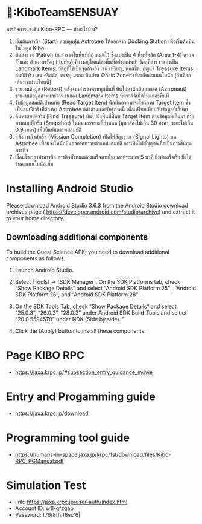 # 🤖:KiboTeamSENSUAY
ภารกิจการแข่งขัน Kibo-RPC — ทำอะไรบ้าง?

1. เริ่มต้นภารกิจ (Start)
ควบคุมหุ่น Astrobee ให้ออกจาก Docking Station เพื่อเริ่มต้นบินในโมดูล Kibo
2. บินสำรวจ (Patrol)
บินสำรวจในพื้นที่ที่กำหนดไว้ ซึ่งแบ่งเป็น 4 พื้นที่หลัก (Area 1-4)
ตรวจจับและ อ่านภาพวัตถุ (Items) ที่วางอยู่ในแต่ละพื้นที่อย่างแม่นยำ
วัตถุที่สำรวจแบ่งเป็น
Landmark Items: วัตถุที่ใช้เป็นจุดอ้างอิง เช่น เหรียญ, ฟอสซิล, กุญแจ
Treasure Items: สมบัติจริง เช่น คริสตัล, เพชร, มรกต
บินผ่าน Oasis Zones เพื่อเก็บคะแนนโบนัส (ถ้าเลือกเส้นทางผ่านโซนนี้)
3. รายงานข้อมูล (Report)
หลังจากสำรวจครบทุกพื้นที่
บินไปหานักบินอวกาศ (Astronaut)
รายงานข้อมูลภาพและจำนวนของ Landmark Items ที่ตรวจจับได้ในแต่ละพื้นที่
4. รับข้อมูลสมบัติเป้าหมาย (Read Target Item)
นักบินอวกาศจะโชว์ภาพ Target Item ซึ่งเป็นสมบัติจริงที่ต้องหา
Astrobee ต้องอ่านและรับรู้ภาพนี้ เพื่อเปรียบเทียบกับข้อมูลที่เก็บมา
5. ค้นหาสมบัติจริง (Find Treasure)
บินไปยังพื้นที่ที่พบ Target Item ตามข้อมูลที่เก็บมา
ถ่ายภาพสมบัติจริง (Snapshot) ในมุมและระยะที่กำหนด (มุมกล้องไม่เกิน 30 องศา, ระยะไม่เกิน 0.9 เมตร) เพื่อยืนยันการพบสมบัติ
6. แจ้งภารกิจสำเร็จ (Mission Completion)
เปิดไฟสัญญาณ (Signal Lights) บน Astrobee เพื่อแจ้งให้นักบินอวกาศทราบตำแหน่งสมบัติ
การเปิดไฟสัญญาณถือเป็นการสิ้นสุดภารกิจ
7. เงื่อนไขเวลาทำภารกิจ
ภารกิจทั้งหมดต้องเสร็จภายในเวลาประมาณ 5 นาที
ยิ่งทำเสร็จเร็ว ยิ่งได้รับคะแนนโบนัสเพิ่ม

# Installing Android Studio
Please download Android Studio 3.6.3 from the Android Studio download archives page
( https://developer.android.com/studio/archive) 
and extract it to your home directory.




## Downloading additional components

To build the Guest Science APK, you need to download additional components as
follows.
1. Launch Android Studio.
2. Select [Tools] -> [SDK Manager].
On the SDK Platforms tab, check “Show Package Details” and select “Android SDK
Platform 25”
, “Android SDK Platform 26”, and “Android SDK Platform 28”
.

3. On the SDK Tools Tab, check “Show Package Details” and select “25.0.3”, “26.0.2”,
“28.0.3” under Android SDK Build-Tools and select “20.0.5594570” under NDK (Side
by side).
”

5. Click the [Apply] button to install these components.



# Page KIBO RPC
- https://jaxa.krpc.jp/#subsection_entry_guidance_movie
  
# Entry and Progamming guide 
- https://jaxa.krpc.jp/download

# Programming tool guide
- https://humans-in-space.jaxa.jp/krpc/1st/download/files/Kibo-RPC_PGManual.pdf

# Simulation Test 
- link: https://jaxa.krpc.jp/user-auth/index.html
- Account ID: w1l-qfzqap
- Password: )76/8[h')8vc'6|



